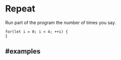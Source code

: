 # Repeat

Run part of the program the number of times you say.

```block
for(let i = 0; i < 4; ++i) {
}
```

## #examples